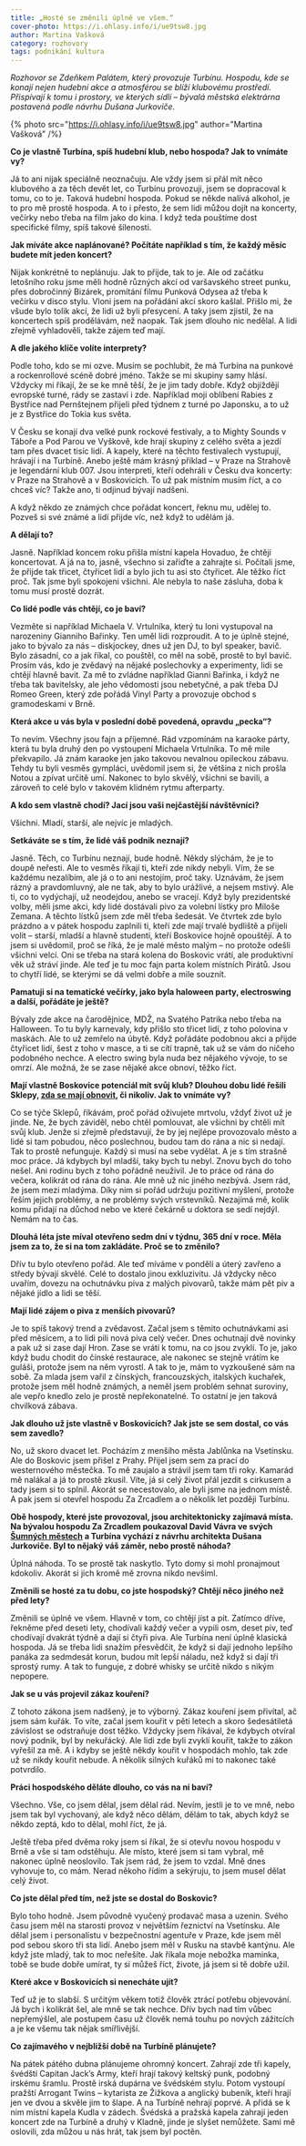 ```yaml
---
title: „Hosté se změnili úplně ve všem.“
cover-photo: https://i.ohlasy.info/i/ue9tsw8.jpg
author: Martina Vašková
category: rozhovory
tags: podnikání kultura
---
```


*Rozhovor se Zdeňkem Palátem, který provozuje Turbínu. Hospodu, kde se konají nejen hudební akce a atmosférou se blíží klubovému prostředí. Přispívají k tomu i prostory, ve kterých sídlí – bývalá městská elektrárna postavená podle návrhu Dušana Jurkoviče.*

{% photo src="https://i.ohlasy.info/i/ue9tsw8.jpg" author="Martina Vašková" /%}

**Co je vlastně Turbína, spíš hudební klub, nebo hospoda? Jak to vnímáte vy?**

Já to ani nijak speciálně neoznačuju. Ale vždy jsem si přál mít něco klubového a za těch devět let, co Turbínu provozuji, jsem se dopracoval k tomu, co to je. Taková hudební hospoda. Pokud se někde nalívá alkohol, je to pro mě prostě hospoda. A to i přesto, že sem lidi můžou dojít na koncerty, večírky nebo třeba na film jako do kina. I když teda pouštíme dost specifické filmy, spíš takové šílenosti.

**Jak míváte akce naplánované? Počítáte například s tím, že každý měsíc budete mít jeden koncert?**

Nijak konkrétně to neplánuju. Jak to přijde, tak to je. Ale od začátku letošního roku jsme měli hodně různých akcí od varšavského street punku, přes dobročinný Bizárek, promítání filmu Punková Odysea až třeba k večírku v disco stylu. Vloni jsem na pořádání akcí skoro kašlal. Přišlo mi, že všude bylo tolik akcí, že lidi už byli přesycení. A taky jsem zjistil, že na koncertech spíš prodělávám, než naopak. Tak jsem dlouho nic nedělal. A lidi zřejmě vyhladověli, takže zájem teď mají.

**A dle jakého klíče volíte interprety?**

Podle toho, kdo se mi ozve. Musím se pochlubit, že má Turbína na punkové a rockenrollové scéně dobré jméno. Takže se mi skupiny samy hlásí. Vždycky mi říkají, že se ke mně těší, že je jim tady dobře. Když objíždějí evropské turné, rády se zastaví i zde. Například moji oblíbení Rabies z Bystřice nad Pernštejnem přijeli před týdnem z turné po Japonsku, a to už je z Bystřice do Tokia kus světa.

V Česku se konají dva velké punk rockové festivaly, a to Mighty Sounds v Táboře a Pod Parou ve Vyškově, kde hrají skupiny z celého světa a jezdí tam přes dvacet tisíc lidí. A kapely, které na těchto festivalech vystupují, hrávají i na Turbíně. Anebo ještě mám krásný příklad – v Praze na Strahově je legendární klub 007. Jsou interpreti, kteří odehráli v Česku dva koncerty: v Praze na Strahově a v Boskovicích. To už pak místním musím říct, a co chceš víc? Takže ano, ti odjinud bývají nadšeni.

A když někdo ze známých chce pořádat koncert, řeknu mu, udělej to. Pozveš si své známé a lidí přijde víc, než když to udělám já.

**A dělají to?**

Jasně. Například koncem roku přišla místní kapela Hovaduo, že chtějí koncertovat. A já na to, jasně, všechno si zařiďte a zahrajte si. Počítali jsme, že přijde tak třicet, čtyřicet lidí a bylo jich tu asi sto čtyřicet. Ale těžko říct proč. Tak jsme byli spokojeni všichni. Ale nebyla to naše zásluha, doba k tomu musí prostě dozrát.

**Co lidé podle vás chtějí, co je baví?**

Vezměte si například Michaela V. Vrtulníka, který tu loni vystupoval na narozeniny Gianniho Bařinky. Ten uměl lidi rozproudit. A to je úplně stejné, jako to bývalo za nás – diskjockey, dnes už jen DJ, to byl speaker, bavič. Bylo zásadní, co a jak říkal, co pouštěl, co měl na sobě, prostě to byl bavič. Prosím vás, kdo je zvědavý na nějaké poslechovky a experimenty, lidi se chtějí hlavně bavit. Za mě to zvládne například Gianni Bařinka, i když ne třeba tak bavitelsky, ale jeho vědomosti jsou nebetyčné, a pak třeba DJ Romeo Green, který zde pořádá Vinyl Party a provozuje obchod s gramodeskami v Brně.

**Která akce u vás byla v poslední době povedená, opravdu „pecka“?**

To nevím. Všechny jsou fajn a příjemné. Rád vzpomínám na karaoke párty, která tu byla druhý den po vystoupení Michaela Vrtulníka. To mě mile překvapilo. Já znám karaoke jen jako takovou nevalnou opileckou zábavu. Tehdy tu byli vesměs gympláci, uvědomil jsem si, že většina z nich prošla Notou a zpívat určitě umí. Nakonec to bylo skvělý, všichni se bavili, a zároveň to celé bylo v takovém klidném rytmu afterparty.

**A kdo sem vlastně chodí? Jací jsou vaši nejčastější návštěvníci?**

Všichni. Mladí, starší, ale nejvíc je mladých.

**Setkáváte se s tím, že lidé váš podnik neznají?**

Jasně. Těch, co Turbínu neznají, bude hodně. Někdy slýchám, že je to doupě neřesti. Ale to vesměs říkají ti, kteří zde nikdy nebyli. Vím, že se každému nezalíbím, ale já o to ani nestojím, proč taky. Uznávám, že jsem rázný a pravdomluvný, ale ne tak, aby to bylo urážlivé, a nejsem mstivý. Ale ti, co to vydýchají, už neodejdou, anebo se vracejí. Když byly prezidentské volby, měli jsme akci, kdy lidé dostávali pivo za volební lístky pro Miloše Zemana. A těchto lístků jsem zde měl třeba šedesát. Ve čtvrtek zde bylo prázdno a v pátek hospodu zaplnili ti, kteří zde mají trvalé bydliště a přijeli volit – starší, mladší a hlavně studenti, kteří Boskovice hojně opouštějí. A to jsem si uvědomil, proč se říká, že je malé město malým – no protože odešli všichni velcí. Oni se třeba na stará kolena do Boskovic vrátí, ale produktivní věk už stráví jinde. Ale teď je tu moc fajn parta kolem místních Pirátů. Jsou to chytří lidé, se kterými se dá velmi dobře a mile souznít.

**Pamatuji si na tematické večírky, jako byla haloween party, electroswing a další, pořádáte je ještě?**

Bývaly zde akce na čarodějnice, MDŽ, na Svatého Patrika nebo třeba na Halloween. To tu byly karnevaly, kdy přišlo sto třicet lidí, z toho polovina v maskách. Ale to už zemřelo na úbytě. Když pořádáte podobnou akci a přijde čtyřicet lidí, šest z toho v masce, a ti se cítí trapně, tak už se vám do ničeho podobného nechce. A electro swing byla nuda bez nějakého vývoje, to se omrzí. Ale možná, že se zase nějaké akce obnoví, těžko říct.

**Mají vlastně Boskovice potenciál mít svůj klub? Dlouhou dobu lidé řešili Sklepy, [zda se mají obnovit](http://www.ohlasy.info/clanky/2017/08/sklepy-komentar.html), či nikoliv. Jak to vnímáte vy?**

Co se týče Sklepů, říkávám, proč pořád oživujete mrtvolu, vždyť život už je jinde. Ne, že bych záviděl, nebo chtěl pomlouvat, ale všichni by chtěli mít svůj klub. Jenže si zřejmě představují, že by jej nejlépe provozovalo město a lidé si tam pobudou, něco poslechnou, budou tam do rána a nic si nedají. Tak to prostě nefunguje. Každý si musí na sebe vydělat. A je s tím strašně moc práce. Já kdybych byl mladší, taky bych tu nebyl. Znovu bych do toho nešel. Ani rodinu bych z toho pořádně neuživil. Je to práce od rána do večera, kolikrát od rána do rána. Ale mně už nic jiného nezbývá. Jsem rád, že jsem mezi mladýma. Díky nim si pořád udržuju pozitivní myšlení, protože řeším jejich problémy, a ne problémy svých vrstevníků. Nezajímá mě, kolik komu přidají na důchod nebo ve které čekárně u doktora se sedí nejdýl. Nemám na to čas.

**Dlouhá léta jste míval otevřeno sedm dní v týdnu, 365 dní v roce. Měla jsem za to, že si na tom zakládáte. Proč se to změnilo?**

Dřív tu bylo otevřeno pořád. Ale teď míváme v pondělí a úterý zavřeno a středy bývají skvělé. Celé to dostalo jinou exkluzivitu. Já vždycky něco uvařím, dovezu na ochutnávku piva z malých pivovarů, takže mám pět piv a nějaké jídlo a lidi se těší.

**Mají lidé zájem o piva z menších pivovarů?**

Je to spíš takový trend a zvědavost. Začal jsem s těmito ochutnávkami asi před měsícem, a to lidi pili nová piva celý večer. Dnes ochutnají dvě novinky a pak už si zase dají Hron. Zase se vrátí k tomu, na co jsou zvyklí. To je, jako když budu chodit do čínské restaurace, ale nakonec se stejně vrátím ke guláši, protože jsem na něm vyrostl. A tak to je, mám to vyzkoušené sám na sobě. Za mlada jsem vařil z čínských, francouzských, italských kuchařek, protože jsem měl hodně známých, a neměl jsem problém sehnat suroviny, ale vepřo knedlo zelo je prostě nepřekonatelné. To ostatní je jen taková chvilková zábava.

**Jak dlouho už jste vlastně v Boskovicích? Jak jste se sem dostal, co vás sem zavedlo?**

No, už skoro dvacet let. Pocházím z menšího města Jablůnka na Vsetínsku. Ale do Boskovic jsem přišel z Prahy. Přijel jsem sem za prací do westernového městečka. To mě zaujalo a strávil jsem tam tři roky. Kamarád mě nalákal a já to prostě zkusil. Víte, já si celý život přál jezdit s cirkusem a tady jsem si to splnil. Akorát se necestovalo, ale byli jsme na jednom místě. A pak jsem si otevřel hospodu Za Zrcadlem a o několik let později Turbínu.

**Obě hospody, které jste provozoval, jsou architektonicky zajímavá místa. Na bývalou hospodu Za Zrcadlem poukazoval David Vávra ve svých [Šumných městech](https://www.ceskatelevize.cz/porady/1008546862-sumna-mesta/208522162350005-sumny-moravsky-kras/) a Turbína vychází z návrhu architekta Dušana Jurkoviče. Byl to nějaký váš záměr, nebo prostě náhoda?**

Úplná náhoda. To se prostě tak naskytlo. Tyto domy si mohl pronajmout kdokoliv. Akorát si jich kromě mě zrovna nikdo nevšiml.

**Změnili se hosté za tu dobu, co jste hospodský? Chtějí něco jiného než před lety?**

Změnili se úplně ve všem. Hlavně v tom, co chtějí jíst a pít. Zatímco dříve, řekněme před deseti lety, chodívali každý večer a vypili osm, deset piv, teď chodívají dvakrát týdně a dají si čtyři piva. Ale Turbína není úplně klasická hospoda. Já se třeba lidi snažím přesvědčit, že když si dají jednoho lepšího panáka za sedmdesát korun, budou mít lepší náladu, než když si dají tři sprostý rumy. A tak to funguje, z dobré whisky se určitě nikdo s nikým nepopere.

**Jak se u vás projevil zákaz kouření?**

Z tohoto zákona jsem nadšený, je to výborný. Zákaz kouření jsem přivítal, ač jsem sám kuřák. To víte, začal jsem kouřit v pěti letech a skoro šedesátiletá závislost se odstraňuje dost těžko. Vždycky jsem říkával, že kdybych otvíral nový podnik, byl by nekuřácký. Ale lidi zde byli zvyklí kouřit, takže to zákon vyřešil za mě. A i kdyby se ještě někdy kouřit v hospodách mohlo, tak zde už se nikdy kouřit nebude. A několik silných kuřáků mi to nakonec také potvrdilo.

**Práci hospodského děláte dlouho, co vás na ní baví?**

Všechno. Vše, co jsem dělal, jsem dělal rád. Nevím, jestli je to ve mně, nebo jsem tak byl vychovaný, ale když něco dělám, dělám to tak, abych když se někdo zeptá, kdo to dělal, mohl říct, že já.  

Ještě třeba před dvěma roky jsem si říkal, že si otevřu novou hospodu v Brně a vše si tam odstěhuju. Ale místo, které jsem si tam vybral, mě nakonec úplně neoslovilo. Tak jsem rád, že jsem to vzdal. Mně dnes vyhovuje to, co mám. Nerad někoho řídím a sekýruju, to jsem musel dělat celý život.

**Co jste dělal před tím, než jste se dostal do Boskovic?**

Bylo toho hodně. Jsem původně vyučený prodavač masa a uzenin. Svého času jsem měl na starosti provoz v největším řeznictví na Vsetínsku. Ale dělal jsem i personalistu v bezpečnostní agentuře v Praze, kde jsem měl pod sebou skoro tři sta lidí. Anebo jsem měl v Rusku na stavbě kantýnu. Ale když jste mladý, tak to moc neřešíte. Jak říkala moje nebožka maminka, tobě se bude dobře umírat, ty si můžeš říct, živote, já jsem si tě dobře užil.

**Které akce v Boskovicích si nenecháte ujít?**

Teď už je to slabší. S určitým věkem totiž člověk ztrácí potřebu objevování. Já bych i kolikrát šel, ale mně se tak nechce. Dřív bych nad tím vůbec nepřemýšlel, ale postupem času už člověk nemá touhu po nových zážitcích a je ke všemu tak nějak smířlivější.

**Co zajímavého v nejbližší době na Turbíně plánujete?**

Na pátek pátého dubna plánujeme ohromný koncert. Zahrají zde tři kapely, švédští Capitan Jack’s Army, kteří hrají takový keltský punk, podobný irskému šramlu. Prostě irská dupárna ve švédském stylu. Potom vystoupí pražští Arrogant Twins – kytarista ze Žižkova a anglický bubeník, kteří hrají jen ve dvou a skvěle jim to šlape. A na Turbíně nehrají poprvé. A přidá se k nim místní kapela Kudla v zádech. Švédská a pražská kapela zahrají jeden koncert zde na Turbíně a druhý v Kladně, jinde je slyšet nemůžete. Sami mě oslovili, zda můžou u nás hrát, tak jsem byl poctěn.

